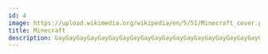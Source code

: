 ```yaml
---
id: 4
image: https://upload.wikimedia.org/wikipedia/en/5/51/Minecraft_cover.png
title: Minecraft
description: GayGayGayGayGayGayGayGayGayGayGayGayGayGayGayGayGayGayGayGayGayGayGayGayGayGayGayGayGayGayGayGayGay
---
```

